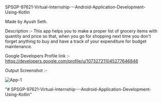 SPSGP-97621-Virtual-Internship---Android-Application-Development-Using-Kotlin

Made by Ayush Seth.

Description :- This app helps you to make a proper list of grocery items with quantity and price so that, when you go for shopping next time you don't forget anything to buy and have a track of your expenditure for budget maintenance.

Google Developers Profile link :- https://developers.google.com/profile/u/107327211045277646846

Output Screenshot :-

![App-1](https://ibb.co/g38WQ99)

"# SPSGP-97621-Virtual-Internship---Android-Application-Development-Using-Kotlin" 
